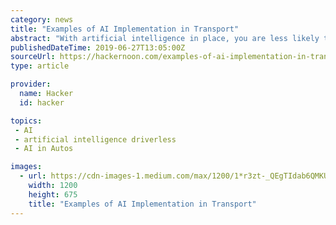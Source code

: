 ```yaml
---
category: news
title: "Examples of AI Implementation in Transport"
abstract: "With artificial intelligence in place, you are less likely to get stuck in a traffic jam. Also, AI can process complex data and suggest the best route to the drivers. AI is poised to disrupt public transport. Driverless buses can be seen in the streets of ..."
publishedDateTime: 2019-06-27T13:05:00Z
sourceUrl: https://hackernoon.com/examples-of-ai-implementation-in-transport-c1a451b90fb7?source=rss----3a8144eabfe3---4
type: article

provider:
  name: Hacker
  id: hacker

topics:
 - AI
 - artificial intelligence driverless
 - AI in Autos

images:
  - url: https://cdn-images-1.medium.com/max/1200/1*r3zt-_QEgTIdab6QMKUpYA.jpeg
    width: 1200
    height: 675
    title: "Examples of AI Implementation in Transport"
---
```

